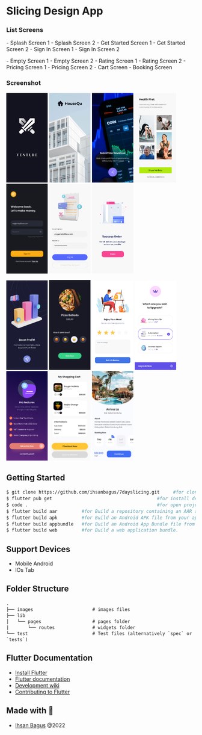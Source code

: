# Slicing Design App

### List Screens

<p float="left">
- Splash Screen 1
- Splash Screen 2
- Get Started Screen 1
- Get Started Screen 2
- Sign In Screen 1
- Sign In Screen 2
</p>
<p float="left">
- Empty Screen 1
- Empty Screen 2
- Rating Screen 1
- Rating Screen 2
- Pricing Screen 1
- Pricing Screen 2
- Cart Screen
- Booking Screen
</p>

### Screenshot

<p float="left">
    <img src="https://github.com/ihsanbagus/7dayslicing/blob/main/ss/1splash.jpg" alt="Splash Screen 1" width="110">
    <img src="https://github.com/ihsanbagus/7dayslicing/blob/main/ss/2splash.jpg" alt="Splash Screen 2" width="110">
    <img src="https://github.com/ihsanbagus/7dayslicing/blob/main/ss/3getstarted.jpg" alt="Get Started Screen 1" width="110">
    <img src="https://github.com/ihsanbagus/7dayslicing/blob/main/ss/4getstarted.jpg" alt="Get Started Screen 2" width="110">
    <img src="https://github.com/ihsanbagus/7dayslicing/blob/main/ss/5signin.jpg" alt="Sign In Screen 1" width="110">
    <img src="https://github.com/ihsanbagus/7dayslicing/blob/main/ss/6signin.jpg" alt="Sign In Screen 2" width="110">
    <img src="https://github.com/ihsanbagus/7dayslicing/blob/main/ss/7empty.jpg" alt="Empty Screen 1" width="110">
</p>
<p float="left">
    <img src="https://github.com/ihsanbagus/7dayslicing/blob/main/ss/8empty.jpg" alt="Empty Screen 2" width="110">
    <img src="https://github.com/ihsanbagus/7dayslicing/blob/main/ss/9rating.jpg" alt="Rating Screen 1" width="110">
    <img src="https://github.com/ihsanbagus/7dayslicing/blob/main/ss/10rating.jpg" alt="Rating Screen 2" width="110">
    <img src="https://github.com/ihsanbagus/7dayslicing/blob/main/ss/11pricing.jpg" alt="Pricing Screen 1" width="110">
    <img src="https://github.com/ihsanbagus/7dayslicing/blob/main/ss/12pricing.jpg" alt="Pricing Screen 2" width="110">
    <img src="https://github.com/ihsanbagus/7dayslicing/blob/main/ss/13cart.jpg" alt="Cart Screen" width="110">
    <img src="https://github.com/ihsanbagus/7dayslicing/blob/main/ss/14booking.jpg" alt="Booking Screen" width="110">
</p>

## Getting Started

```bash
$ git clone https://github.com/ihsanbagus/7dayslicing.git     #for clone project to local
$ flutter pub get                                       #for install dependency
$ code .                                                #for open project with VSCode
$ flutter build aar         #for Build a repository containing an AAR and a POM file.
$ flutter build apk         #for Build an Android APK file from your app.
$ flutter build appbundle   #for Build an Android App Bundle file from your app.
$ flutter build web         #for Build a web application bundle.
```

## Support Devices

- Mobile Android
- IOs Tab

## Folder Structure

    .
    ├── images                      # images files
    ├── lib
    │   └── pages                   # pages folder
    |       └── routes              # widgets folder
    └── test                        # Test files (alternatively `spec` or `tests`)

## Flutter Documentation

- [Install Flutter](https://flutter.dev/get-started/)
- [Flutter documentation](https://flutter.dev/docs)
- [Development wiki](https://github.com/flutter/flutter/wiki)
- [Contributing to Flutter](https://github.com/flutter/flutter/blob/master/CONTRIBUTING.md)

## Made with 💖

- [Ihsan Bagus](https://www.ihsanbagus.com/) @2022
